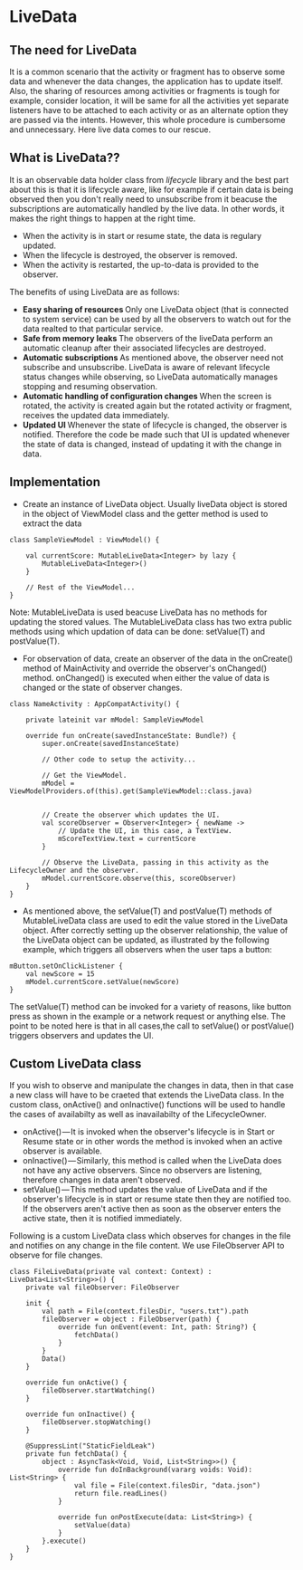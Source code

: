 # LiveData

## The need for LiveData
It is a common scenario that the activity or fragment has to observe some data and whenever the data changes, the application has to update itself. Also, the sharing of resources among activities or fragments is tough for example, consider location, it will be same for all the activities yet separate listeners have to be attached to each activity or as an alternate option they are passed via the intents. However, this whole procedure is cumbersome and unnecessary. Here live data comes to our rescue.

## What is LiveData??
It is an observable data holder class from <i>lifecycle</i> library and the best part about this is that it is lifecycle aware, like for example if certain data is being observed then you don't really need to unsubscribe from it beacuse the subscriptions are automatically handled by the live data. In other words, it makes the right things to happen at the right time.
- When the activity is in start or resume state, the data is regulary updated.
- When the lifecycle is destroyed, the observer is removed.
- When the activity is restarted, the up-to-data is provided to the observer.

The benefits of using LiveData are as follows:
- <b> Easy sharing of resources </b> 
Only one LiveData object (that is connected to system service) can be used by all the observers to watch out for the data realted to that particular service.
- <b> Safe from memory leaks </b>
The observers of the liveData perform an automatic cleanup after their associated lifecycles are destroyed.
- <b> Automatic subscriptions </b>
As mentioned above, the observer need not subscribe and unsubscribe. LiveData is aware of relevant lifecycle status changes while observing, so LiveData automatically manages stopping and resuming observation.
- <b> Automatic handling of configuration changes </b>
When the screen is rotated, the activity is created again but the rotated activity or fragment, receives the updated data immediately.
- <b> Updated UI </b>
Whenever the state of lifecycle is changed, the observer is notified. Therefore the code be made such that UI is updated whenever the state of data is changed, instead of updating it with the change in data.

## Implementation
- Create an instance of LiveData object. Usually liveData object is stored in the object of ViewModel class and the getter method is used to extract the data

```
class SampleViewModel : ViewModel() {

    val currentScore: MutableLiveData<Integer> by lazy {
        MutableLiveData<Integer>()
    }

    // Rest of the ViewModel...
}
```
Note: MutableLiveData is used beacuse LiveData has no methods for updating the stored values. The MutableLiveData class has two extra public methods using which updation of data can be done: setValue(T) and postValue(T).

- For observation of data, create an observer of the data in the onCreate() method of MainActivity and override the observer's onChanged() method. onChanged() is executed when either the value of data is changed or the state of observer changes.

```
class NameActivity : AppCompatActivity() {

    private lateinit var mModel: SampleViewModel

    override fun onCreate(savedInstanceState: Bundle?) {
        super.onCreate(savedInstanceState)

        // Other code to setup the activity...

        // Get the ViewModel.
        mModel = ViewModelProviders.of(this).get(SampleViewModel::class.java)


        // Create the observer which updates the UI.
        val scoreObserver = Observer<Integer> { newName ->
            // Update the UI, in this case, a TextView.
            mScoreTextView.text = currentScore
        }

        // Observe the LiveData, passing in this activity as the LifecycleOwner and the observer.
        mModel.currentScore.observe(this, scoreObserver)
    }
}
```

- As mentioned above, the setValue(T) and postValue(T) methods of MutableLiveData class are used to edit the value stored in the LiveData object.
After correctly setting up the observer relationship, the value of the LiveData object can be updated, as illustrated by the following example, which triggers all observers when the user taps a button:

```
mButton.setOnClickListener {
    val newScore = 15
    mModel.currentScore.setValue(newScore)
}
```
The setValue(T) method can be invoked for a variety of reasons, like button press as shown in the example or a network request or anything else. The point to be noted here is that in all cases,the call to setValue() or postValue() triggers observers and updates the UI.

## Custom LiveData class

If you wish to observe and manipulate the changes in data, then in that case a new class will have to be craeted that extends the LiveData class.
In the custom class, onActive() and onInactive() functions will be used to handle the cases of availabilty as well as inavailabilty of the LifecycleOwner.
- onActive() — It is invoked when the observer's lifecycle is in Start or Resume state or in other words the method is invoked when an active observer is available.
- onInactive() — Similarly, this method is called when the LiveData does not have any active observers. Since no observers are listening, therefore changes in data aren't observed.
- setValue() — This method updates the value of LiveData and if the observer's lifecycle is in start or resume state then they are notified too. If the observers aren't active then as soon as the observer enters the active state, then it is notified immediately.

Following is a custom LiveData class which observes for changes in the file and notifies on any change in the file content. We use FileObserver API to observe for file changes.

```
class FileLiveData(private val context: Context) : LiveData<List<String>>() {
    private val fileObserver: FileObserver

    init {
        val path = File(context.filesDir, "users.txt").path
        fileObserver = object : FileObserver(path) {
            override fun onEvent(event: Int, path: String?) {
                fetchData()
            }
        }
        Data()
    }

    override fun onActive() {
        fileObserver.startWatching()
    }

    override fun onInactive() {
        fileObserver.stopWatching()
    }

    @SuppressLint("StaticFieldLeak")
    private fun fetchData() {
        object : AsyncTask<Void, Void, List<String>>() {
            override fun doInBackground(vararg voids: Void): List<String> {
                val file = File(context.filesDir, "data.json")
                return file.readLines()
            }

            override fun onPostExecute(data: List<String>) {
                setValue(data)
            }
        }.execute()
    }
}
```





